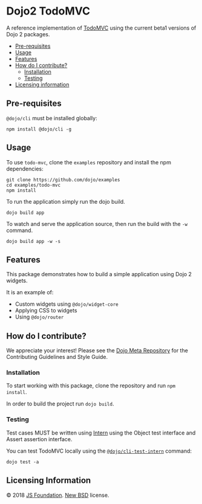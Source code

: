 # Dojo2 TodoMVC

A reference implementation of [TodoMVC](http://todomvc.com/) using the current beta1 versions of Dojo 2 packages.

- [Pre-requisites](#pre-requisites)
- [Usage](#usage)
- [Features](#features)
- [How do I contribute?](#how-do-i-contribute)
  - [Installation](#installation)
  - [Testing](#testing)
- [Licensing information](#licensing-information)

## Pre-requisites

`@dojo/cli` must be installed globally:

```shell
npm install @dojo/cli -g
```

## Usage

To use `todo-mvc`, clone the `examples` repository and install the npm dependencies:

```shell
git clone https://github.com/dojo/examples
cd examples/todo-mvc
npm install
```

To run the application simply run the dojo build.

```
dojo build app
```

To watch and serve the application source, then run the build with the `-w` command.

```
dojo build app -w -s
```

## Features

This package demonstrates how to build a simple application using Dojo 2 widgets.

It is an example of:

* Custom widgets using `@dojo/widget-core`
* Applying CSS to widgets
* Using `@dojo/router`

## How do I contribute?

We appreciate your interest!  Please see the [Dojo Meta Repository](https://github.com/dojo/meta#readme) for the
Contributing Guidelines and Style Guide.

### Installation

To start working with this package, clone the repository and run `npm install`.

In order to build the project run `dojo build`.

### Testing

Test cases MUST be written using [Intern](https://theintern.github.io) using the Object test interface and Assert assertion interface.

You can test TodoMVC locally using the [`@dojo/cli-test-intern`](https://github.com/dojo/cli-test-intern) command:

```shell
dojo test -a
```

## Licensing Information

© 2018 [JS Foundation](https://js.foundation/). [New BSD](http://opensource.org/licenses/BSD-3-Clause) license.
